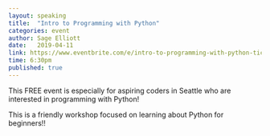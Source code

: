 ```yaml
---
layout: speaking
title:  "Intro to Programming with Python"
categories: event
author: Sage Elliott
date:   2019-04-11
link: https://www.eventbrite.com/e/intro-to-programming-with-python-tickets-58877878319
time: 6:30pm
published: true
---
```


This FREE event is especially for aspiring coders in Seattle who are interested in programming with Python!

This is a friendly workshop focused on learning about Python for beginners!!